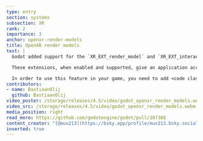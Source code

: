 ```yaml
---
type: entry
section: systems
subsection: XR
rank: 2
importance: 3
anchor: openxr-render-models
title: OpenXR render models
text: |
  Godot added support for the `XR_EXT_render_model` and `XR_EXT_interaction_render_model` extensions introduced in OpenXR.

  These extensions, when enabled and supported, give an application access to fully animated models of the controllers currently held by users, including tracking data for these controllers. This means Meta Quest 3S and Pico 4 Ultra users will see their respective controllers in their hands without extra effort from the developer.

  In order to use this feature in your game, you need to add <code class="highlight"><span class="enginetype">OpenXRRenderModels</span></code> as a child node of the <code class="highlight"><span class="enginetype">XROrigin3D</span></code> node. For more information, [please see the docs](https://docs.godotengine.org/en/4.5/tutorials/xr/openxr_render_models.html).
contributors:
- name: BastiaanOlij
  github: BastiaanOlij
video_poster: /storage/releases/4.5/video/godot_openxr_render_models.webp
video_src: /storage/releases/4.5/video/godot_openxr_render_models.webm
media_position: right
read_more: https://github.com/godotengine/godot/pull/107388
content_creator: "[@mux213](https://bsky.app/profile/mux213.bsky.social)"
inverted: true
---
```

